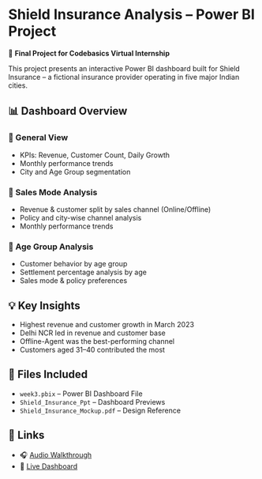 # Shield Insurance Analysis – Power BI Project

🚀 **Final Project for Codebasics Virtual Internship**

This project presents an interactive Power BI dashboard built for Shield Insurance – a fictional insurance provider operating in five major Indian cities.

## 📊 Dashboard Overview

### 🔹 General View
- KPIs: Revenue, Customer Count, Daily Growth
- Monthly performance trends
- City and Age Group segmentation

### 🔹 Sales Mode Analysis
- Revenue & customer split by sales channel (Online/Offline)
- Policy and city-wise channel analysis
- Monthly performance trends

### 🔹 Age Group Analysis
- Customer behavior by age group
- Settlement percentage analysis by age
- Sales mode & policy preferences

## 💡 Key Insights
- Highest revenue and customer growth in March 2023
- Delhi NCR led in revenue and customer base
- Offline-Agent was the best-performing channel
- Customers aged 31–40 contributed the most

## 📁 Files Included
- `week3.pbix` – Power BI Dashboard File
- `Shield_Insurance_Ppt` – Dashboard Previews
- `Shield_Insurance_Mockup.pdf` – Design Reference

## 🔗 Links
- 🎧 [Audio Walkthrough](#https://youtu.be/fxuBBvFRc7Q)
- 📎 [Live Dashboard](#https://app.powerbi.com/view?r=eyJrIjoiZWZkZmNkMmUtN2UzYi00NWJhLTllZDctMWUyZWE3NDI0MzQ5IiwidCI6ImM2ZTU0OWIzLTVmNDUtNDAzMi1hYWU5LWQ0MjQ0ZGM1YjJjNCJ9)
